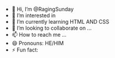 - 👋 Hi, I’m @RagingSunday
- 👀 I’m interested in 
- 🌱 I’m currently learning HTML AND CSS
- 💞️ I’m looking to collaborate on ...
- 📫 How to reach me ...
- 😄 Pronouns: HE/HIM
- ⚡ Fun fact: 

<!---
RagingSunday/RagingSunday is a ✨ special ✨ repository because its `README.md` (this file) appears on your GitHub profile.
You can click the Preview link to take a look at your changes.
--->
